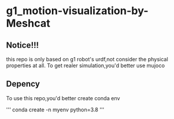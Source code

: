 # g1_motion-visualization-by-Meshcat

## Notice!!!
this repo is only based on g1 robot's urdf,not consider the physical properties at all.
To get realer simulation,you'd better use mujoco 

## Depency

To use this repo,you'd better create conda env

'''
conda create -n myenv python=3.8
'''
